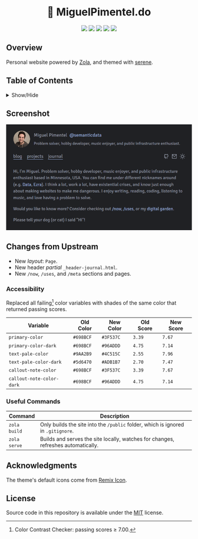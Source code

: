 <h1 align=center>📓 MiguelPimentel.do</h1>

<p align="center">
  <img src="https://img.shields.io/github/languages/code-size/semanticdata/semanticdata.github.io" />
  <img src="https://img.shields.io/github/repo-size/semanticdata/semanticdata.github.io" />
  <img src="https://img.shields.io/github/commit-activity/t/semanticdata/semanticdata.github.io" />
  <img src="https://img.shields.io/github/last-commit/semanticdata/semanticdata.github.io" />
  <img src="https://img.shields.io/website/https/miguelpimentel.do.svg" />
</p>

## Overview

Personal website powered by [Zola](https://www.getzola.org/), and themed with [serene](https://github.com/isunjn/serene).

## Table of Contents

<details>
<summary>Show/Hide</summary>

- [Overview](#overview)
- [Table of Contents](#table-of-contents)
- [Screenshot](#screenshot)
- [Changes from Upstream](#changes-from-upstream)
  - [Accessibility](#accessibility)
  - [Useful Commands](#useful-commands)
- [Acknowledgments](#acknowledgments)
- [License](#license)

</details>

## Screenshot

![website screenshot](screenshot-1.png)

## Changes from Upstream

- New *layout*: `Page`.
- New header *partial* `_header-journal.html`.
- New `/now`, `/uses`, and `/meta` sections and pages.

### Accessibility

Replaced all failing[^1] color variables with shades of the same color that returned passing scores.

| Variable                  | Old Color | New Color | Old Score | New Score |
| ------------------------- | --------- | --------- | --------- | --------- |
| `primary-color`           | `#698BCF` | `#3F537C` | `3.39` | `7.67`    |
| `primary-color-dark`      | `#698BCF` | `#96ADDD` | `4.75` | `7.14`    |
| `text-pale-color`         | `#9AA2B9` | `#4C515C` | `2.55` | `7.96`    |
| `text-pale-color-dark`    | `#5d6470` | `#ADB1B7` | `2.70` | `7.47`    |
| `callout-note-color`      | `#698BCF` | `#3F537C` | `3.39` | `7.67`    |
| `callout-note-color-dark` | `#698BCF` | `#96ADDD` | `4.75` | `7.14`    |

### Useful Commands

| **Command**  | Description                                                                       |
| ------------ | --------------------------------------------------------------------------------- |
| `zola build` | Only builds the site into the `/public` folder, which is ignored in `.gitignore`. |
| `zola serve` | Builds and serves the site locally, watches for changes, refreshes automatically. |

## Acknowledgments

The theme's default icons come from [Remix Icon](https://remixicon.com/).

## License

Source code in this repository is available under the [MIT](LICENSE) license.

[^1]: Color Contrast Checker: passing scores ≥ 7.00.
